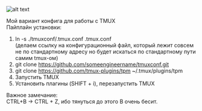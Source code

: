 ![alt text]([http://url/to/img.png](https://github.com/someengineername/tmuxconf/blob/main/Screenshot_4.png))

Мой вариант конфига для работы с TMUX\
Пайплайн установки:
1. ln -s ./tmuxconf/.tmux.conf .tmux.conf\
(делаем ссылку на конфигурационный файл, который лежит совсем не по стандартному адресу но будет искаться по стандартному пути самим tmux-ом)
2. git clone https://github.com/someengineername/tmuxconf.git
3. git clone https://github.com/tmux-plugins/tpm ~/.tmux/plugins/tpm
4. Запустить TMUX
5. Установить плагины (SHIFT + i), перезапустить TMUX

Важное замечание:\
CTRL+B -> CTRL + Z, ибо тянуться до этого В очень бесит.
